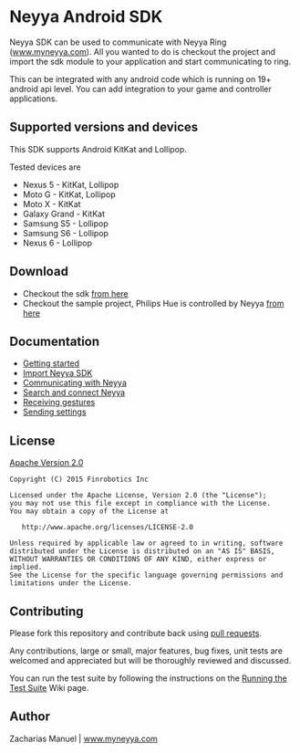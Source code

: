 # Neyya Android SDK

Neyya SDK can be used to communicate with Neyya Ring (www.myneyya.com). All you wanted to do is checkout the project and import the sdk module to your application and start communicating to ring.

This can be integrated with any android code which is running on 19+ android api level. You can add integration to your game and controller applications.

## Supported versions and devices

This SDK supports Android KitKat and Lollipop.

Tested devices are

* Nexus 5 - KitKat, Lollipop
* Moto G - KitKat, Lollipop
* Moto X - KitKat
* Galaxy Grand - KitKat
* Samsung S5 - Lollipop
* Samsung S6 - Lollipop
* Nexus 6 - Lollipop

## Download

* Checkout the sdk [from here](https://github.com/neyya/NeyyaAndroidSDK)
* Checkout the sample project, Philips Hue is controlled by Neyya [from here](https://github.com/neyya/NeyyaHueSample)

## Documentation

* [Getting started](https://github.com/neyya/NeyyaAndroidSDK/wiki/Getting-Started)
* [Import Neyya SDK](https://github.com/neyya/NeyyaAndroidSDK/wiki/Import-Neyya-SDK)
* [Communicating with Neyya](https://github.com/neyya/NeyyaAndroidSDK/wiki/Communicating-with-Neyya)
* [Search and connect Neyya](https://github.com/neyya/NeyyaAndroidSDK/wiki/Search-and-connect-Neyya)
* [Receiving gestures](https://github.com/neyya/NeyyaAndroidSDK/wiki/Receiving-gestures)
* [Sending settings](https://github.com/neyya/NeyyaAndroidSDK/wiki/Sending-settings)

## License

[Apache Version 2.0](http://www.apache.org/licenses/LICENSE-2.0.html)

    Copyright (C) 2015 Finrobotics Inc

    Licensed under the Apache License, Version 2.0 (the "License");
    you may not use this file except in compliance with the License.
    You may obtain a copy of the License at

       http://www.apache.org/licenses/LICENSE-2.0

    Unless required by applicable law or agreed to in writing, software
    distributed under the License is distributed on an "AS IS" BASIS,
    WITHOUT WARRANTIES OR CONDITIONS OF ANY KIND, either express or implied.
    See the License for the specific language governing permissions and
    limitations under the License.

## Contributing

Please fork this repository and contribute back using [pull requests](http://github.com/pardom/ActiveAndroid/pulls).

Any contributions, large or small, major features, bug fixes, unit tests are welcomed and appreciated but will be thoroughly reviewed and discussed.

You can run the test suite by following the instructions on the [Running the Test Suite](https://github.com/pardom/ActiveAndroid/wiki/Running-the-Test-Suite) Wiki page.

## Author

Zacharias Manuel |  www.myneyya.com
